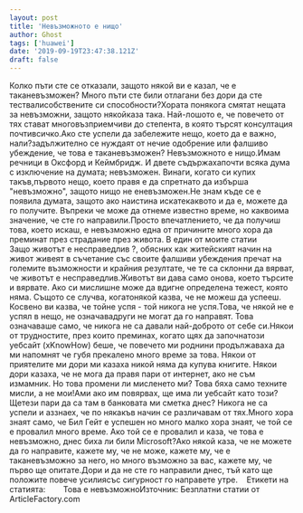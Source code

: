 ```yaml
---
layout: post
title: 'Невъзможното е нищо'
author: Ghost
tags: ['huawei']
date: '2019-09-19T23:47:38.121Z'
draft: false
---
```


Колко пъти сте се отказали, защото някой ви е казал, че е таканевъзможен? Много пъти сте били отлагани без дори да сте тествалисобствените си способности?Хората понякога смятат нещата за невъзможни, защото някойказа така. Най-лошото е, че повечето от тях стават многовъзприемчиви до степента, в която търсят консултация почтивсичко.Ако сте успели да забележите нещо, което да е важно, нали?задължително се нуждаят от нечие одобрение или фалшиво убеждение, че това е таканевъзможен? Невъзможното е нищо.Имам речници в Оксфорд и Кеймбридж. И двете съдържахапочти всяка дума с изключение на думата; невъзможен. Винаги, когато си купих такъв,първото нещо, което правя е да спретнато да избърша "невъзможно", защото нищо не еневъзможен.Не знам къде се е появила думата, защото ако наистина искатекаквото и да е, можете да го получите. Въпреки че може да отнеме известно време, но каквоима значение, че сте го направили.Просто впечатлението, че да получиш това, което искаш, е невъзможно една от причините много хора да преминат през страдание през живота. В един от моите статии Защо животът е несправедлив ?, обясних как житейският начин на живот живеят в съчетание със своите фалшиви убеждения пречат на големите възможности и крайния резултате, че те са склонни да вярват, че животът е несправедлив.Животът ви дава само онова, което търсите и вярвате. Ако си мислишне може да вдигне определена тежест, която няма. Същото се случва, когатонякой казва, че не можеш да успееш. Косвено ви казва, че тойне успя - той никога не успя.Това, че някой не е успял в нещо, не означавадруги не могат да го направят. Това означаваше само, че никога не са давали най-доброто от себе си.Някои от трудностите, през които преминах, когато щях да започнатози уебсайт (xKnowHow) беше, че повечето ми роднини продължаваха да ми напомнят че губя прекалено много време за това. Някои от приятелите ми дори ми казаха никой няма да купува книгите. Някои дори казаха, че не мога да правя пари от интернет, ако не съм измамник. Но това промени ли мисленето ми? Това бяха само техните мисли, а не мои!Ами ако им повярвах, ще има ли уебсайт като този? Щетези пари да са там в банковата ми сметка днес? Никога не са успели и аззнаех, че по някакъв начин се различавам от тях.Много хора знаят само, че Бил Гейт е успешен но много малко хора знаят, че той се е провалил много време. Ако той се е провалил и каза, че това е невъзможно, днес биха ли били Microsoft?Ако някой каза, че не можете да го направите, кажете му, че не може, кажете му, че е таканевъзможно за него, но много възможно за вас, кажете му, че първо ще опитате.Дори и да не сте го направили днес, тъй като ще положите повече усилиясъс сигурност го направете утре.    Етикети на статията:        Това е невъзможноИзточник: Безплатни статии от ArticleFactory.com
